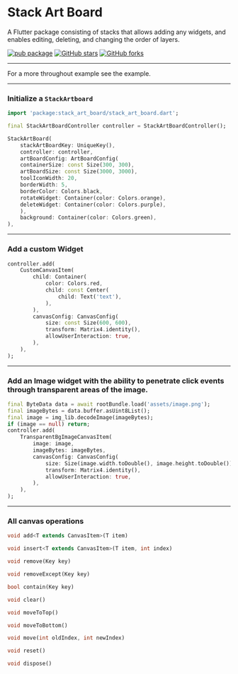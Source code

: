 # Stack Art Board

A Flutter package consisting of stacks that allows adding any widgets, and enables editing, deleting, and changing the order of layers.

[![pub package](https://img.shields.io/pub/v/stack_board?logo=dart&label=stable&style=flat-square)](https://pub.dev/packages/stack_art_board)
[![GitHub stars](https://img.shields.io/github/stars/fluttercandies/stack_board?logo=github&style=flat-square)](https://github.com/Apach3Q/stack_art_board/stargazers)
[![GitHub forks](https://img.shields.io/github/forks/fluttercandies/stack_board?logo=github&style=flat-square)](https://github.com/Apach3Q/stack_art_board/network/members)

---
For a more throughout example see the example.


---
### Initialize a `StackArtboard`

```dart
import 'package:stack_art_board/stack_art_board.dart';

final StackArtBoardController controller = StackArtBoardController();

StackArtBoard(
    stackArtBoardKey: UniqueKey(),
    controller: controller,
    artBoardConfig: ArtBoardConfig(
    containerSize: const Size(300, 300),
    artBoardSize: const Size(3000, 3000),
    toolIconWidth: 20,
    borderWidth: 5,
    borderColor: Colors.black,
    rotateWidget: Container(color: Colors.orange),
    deleteWidget: Container(color: Colors.purple),
    ),
    background: Container(color: Colors.green),
),
```
---

### Add a custom Widget


```dart
controller.add(
    CustomCanvasItem(
        child: Container(
            color: Colors.red,
            child: const Center(
                child: Text('text'),
            ),
        ),
        canvasConfig: CanvasConfig(
            size: const Size(600, 600),
            transform: Matrix4.identity(),
            allowUserInteraction: true,
        ),
    ),
);
```
---
### Add an Image widget with the ability to penetrate click events through transparent areas of the image.

```dart
final ByteData data = await rootBundle.load('assets/image.png');
final imageBytes = data.buffer.asUint8List();
final image = img_lib.decodeImage(imageBytes);
if (image == null) return;
controller.add(
    TransparentBgImageCanvasItem(
        image: image,
        imageBytes: imageBytes,
        canvasConfig: CanvasConfig(
            size: Size(image.width.toDouble(), image.height.toDouble()),
            transform: Matrix4.identity(),
            allowUserInteraction: true,
        ),
    ),
);
```
---

### All canvas operations


```dart
void add<T extends CanvasItem>(T item)
```

```dart
void insert<T extends CanvasItem>(T item, int index)
```
```dart
void remove(Key key)
```
```dart
void removeExcept(Key key)
```
```dart
bool contain(Key key)
```
```dart
void clear()
```
```dart
void moveToTop()
```
```dart
void moveToBottom()
```
```dart
void move(int oldIndex, int newIndex)
```
```dart
void reset()
```
```dart
void dispose()
```



